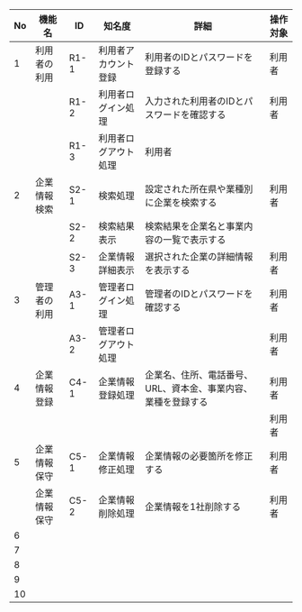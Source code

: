| No| 機能名       | ID |知名度|詳細|操作対象|
|---|--------------|----|----------|--------|---------|
| 1 | 利用者の利用 |R1-1|利用者アカウント登録|利用者のIDとパスワードを登録する|利用者|
|  |  |R1-2|利用者ログイン処理|入力された利用者のIDとパスワードを確認する|利用者|
|  |  |R1-3|利用者ログアウト処理|利用者|
| 2 | 企業情報検索 |S2-1|検索処理|設定された所在県や業種別に企業を検索する|利用者|
|  |  |S2-2|検索結果表示|検索結果を企業名と事業内容の一覧で表示する||利用者|
|  |  |S2-3|企業情報詳細表示|選択された企業の詳細情報を表示する|利用者|
| 3 | 管理者の利用 |A3-1|管理者ログイン処理|管理者のIDとパスワードを確認する|利用者|
|  |  |A3-2|管理者ログアウト処理||利用者|
| 4 | 企業情報登録 |C4-1|企業情報登録処理|企業名、住所、電話番号、URL、資本金、事業内容、業種を登録する|利用者|
|  |  ||||利用者|
| 5 | 企業情報保守 |C5-1|企業情報修正処理|企業情報の必要箇所を修正する|利用者|
|  | 企業情報保守 |C5-2|企業情報削除処理|企業情報を1社削除する|利用者
| 6 |  |
| 7 |  |
| 8 |  |
| 9 |  |
| 10 |  |